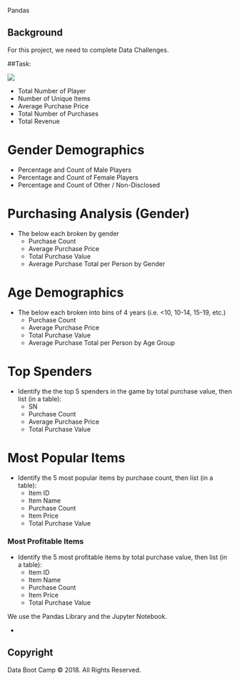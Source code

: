 Pandas

## Background


For this project, we need to complete  Data Challenges. 

##Task: 

![](Images/Fantasy.jpg)

* Total Number of Player
* Number of Unique Items
* Average Purchase Price
* Total Number of Purchases
* Total Revenue

# Gender Demographics

* Percentage and Count of Male Players
* Percentage and Count of Female Players
* Percentage and Count of Other / Non-Disclosed

# Purchasing Analysis (Gender)

* The below each broken by gender
  * Purchase Count
  * Average Purchase Price
  * Total Purchase Value
  * Average Purchase Total per Person by Gender

# Age Demographics

* The below each broken into bins of 4 years (i.e. &lt;10, 10-14, 15-19, etc.)
  * Purchase Count
  * Average Purchase Price
  * Total Purchase Value
  * Average Purchase Total per Person by Age Group

# Top Spenders

* Identify the the top 5 spenders in the game by total purchase value, then list (in a table):
  * SN
  * Purchase Count
  * Average Purchase Price
  * Total Purchase Value

# Most Popular Items

* Identify the 5 most popular items by purchase count, then list (in a table):
  * Item ID
  * Item Name
  * Purchase Count
  * Item Price
  * Total Purchase Value

### Most Profitable Items

* Identify the 5 most profitable items by total purchase value, then list (in a table):
  * Item ID
  * Item Name
  * Purchase Count
  * Item Price
  * Total Purchase Value

We use the Pandas Library and the Jupyter Notebook.

* [](HeroesOfPymoli/HeroesOfPymoli_starter.ipynb) 


## Copyright

Data Boot Camp © 2018. All Rights Reserved.

